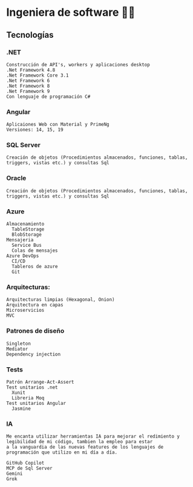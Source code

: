 # Ingeniera de software 🧑‍💻

## Tecnologías  
  ### .NET 
    Construcción de API's, workers y aplicaciones desktop
    .Net Framework 4.8
    .Net Framework Core 3.1
    .Net Framework 6
    .Net Framework 8
    .Net Framework 9
    Con lenguaje de programación C#
  ### Angular 
    Aplicaiones Web con Material y PrimeNg 
    Versiones: 14, 15, 19
  ### SQL Server
    Creación de objetos (Procedimientos almacenados, funciones, tablas, triggers, vistas etc.) y consultas Sql
  ### Oracle
    Creación de objetos (Procedimientos almacenados, funciones, tablas, triggers, vistas etc.) y consultas Sql
  ### Azure
    Almacenamiento
      TableStorage
      BlobStorage
    Mensajeria
      Service Bus
      Colas de mensajes
    Azure DevOps
      CI/CD
      Tableros de azure
      Git
  ### Arquitecturas:
    Arquitecturas limpias (Hexagonal, Onion)
    Arquitectura en capas
    Microservicios
    MVC
  ### Patrones de diseño
    Singleton
    Mediator
    Dependency injection
  ### Tests
    Patrón Arrange-Act-Assert 
    Test unitarios .net
      Xunit
      Libreria Moq
    Test unitarios Angular
      Jasmine
  ### IA
    Me encanta utilizar herramientas IA para mejorar el redimiento y legibilidad de mi código, tambien la empleo para estar 
    a la vanguardia de las nuevas features de los lenguajes de programación que utilizo en mi día a día.

    GitHub Copilot
    MCP de Sql Server
    Gemini
    Grok
    
